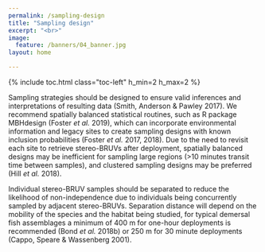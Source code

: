 ```yaml
---
permalink: /sampling-design
title: "Sampling design"
excerpt: "<br>"
image:
  feature: /banners/04_banner.jpg
layout: home

---
```

{% include toc.html class="toc-left" h_min=2 h_max=2 %}


Sampling strategies should be designed to ensure valid inferences and interpretations of resulting data (Smith, Anderson & Pawley 2017). We recommend spatially balanced statistical routines, such as R package MBHdesign (Foster _et al._ 2019), which can incorporate environmental information and legacy sites to create sampling designs with known inclusion probabilities (Foster _et al._ 2017, 2018). Due to the need to revisit each site to retrieve stereo-BRUVs after deployment, spatially balanced designs may be inefficient for sampling large regions (>10 minutes transit time between samples), and clustered sampling designs may be preferred (Hill _et al._ 2018).

Individual stereo-BRUV samples should be separated to reduce the likelihood of non-independence due to individuals being concurrently sampled by adjacent stereo-BRUVs. Separation distance will depend on the mobility of the species and the habitat being studied, for typical demersal fish assemblages a minimum of 400 m for one-hour deployments is recommended (Bond _et al._ 2018b) or 250 m for 30 minute deployments (Cappo, Speare & Wassenberg 2001).